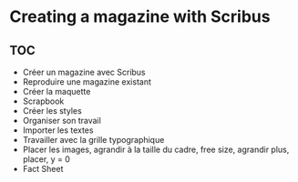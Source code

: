 # Creating a magazine with Scribus

## TOC

- Créer un magazine avec Scribus
- Reproduire une magazine existant
- Créer la maquette
- Scrapbook
- Créer les styles
- Organiser son travail
- Importer les textes
- Travailler avec la grille typographique
- Placer les images, agrandir à la taille du cadre, free size, agrandir plus, placer, y = 0
- Fact Sheet
